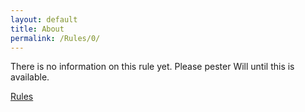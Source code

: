 ```yaml
---
layout: default
title: About
permalink: /Rules/0/
---
```

There is no information on this rule yet. Please pester Will until this is available.

 [Rules]({{site.baseurl}}/Rules/Index/)

